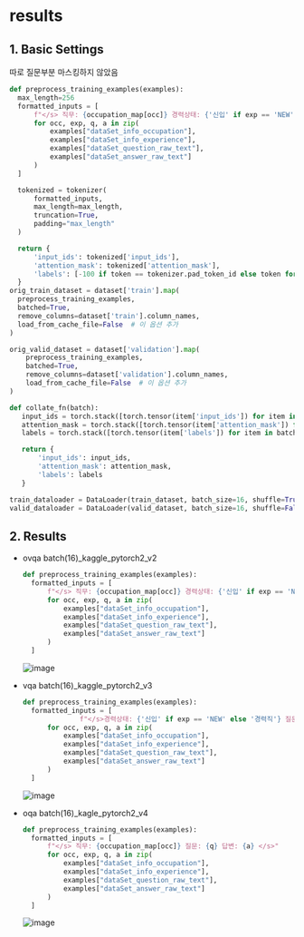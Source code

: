# results
## 1. Basic Settings
  따로 질문부분 마스킹하지 않았음
  ```python
  def preprocess_training_examples(examples):
    max_length=256
    formatted_inputs = [
        f"</s> 직무: {occupation_map[occ]} 경력상태: {'신입' if exp == 'NEW' else '경력직'} 질문: {q} 답변: {a} </s>"
        for occ, exp, q, a in zip(
            examples["dataSet_info_occupation"],
            examples["dataSet_info_experience"],
            examples["dataSet_question_raw_text"],
            examples["dataSet_answer_raw_text"]
        )
    ]

    tokenized = tokenizer(
        formatted_inputs,
        max_length=max_length,
        truncation=True,
        padding="max_length"
    )

    return {
        'input_ids': tokenized['input_ids'],
        'attention_mask': tokenized['attention_mask'],
        'labels': [-100 if token == tokenizer.pad_token_id else token for token in tokenized['input_ids']]
    }
  orig_train_dataset = dataset['train'].map(
    preprocess_training_examples,
    batched=True,
    remove_columns=dataset['train'].column_names,
    load_from_cache_file=False  # 이 옵션 추가
  )

  orig_valid_dataset = dataset['validation'].map(
      preprocess_training_examples,
      batched=True,
      remove_columns=dataset['validation'].column_names,
      load_from_cache_file=False  # 이 옵션 추가
  )
  ```

  ```python
  def collate_fn(batch):
     input_ids = torch.stack([torch.tensor(item['input_ids']) for item in batch])
     attention_mask = torch.stack([torch.tensor(item['attention_mask']) for item in batch])
     labels = torch.stack([torch.tensor(item['labels']) for item in batch])
  
     return {
         'input_ids': input_ids,
         'attention_mask': attention_mask,
         'labels': labels
     }
  
  train_dataloader = DataLoader(train_dataset, batch_size=16, shuffle=True, collate_fn=collate_fn)
  valid_dataloader = DataLoader(valid_dataset, batch_size=16, shuffle=False, collate_fn=collate_fn)
  ```
## 2. Results
- ovqa batch(16)_kaggle_pytorch2_v2
  ```python
  def preprocess_training_examples(examples):
    formatted_inputs = [
        f"</s> 직무: {occupation_map[occ]} 경력상태: {'신입' if exp == 'NEW' else '경력직'} 질문: {q} 답변: {a} </s>"
        for occ, exp, q, a in zip(
            examples["dataSet_info_occupation"],
            examples["dataSet_info_experience"],
            examples["dataSet_question_raw_text"],
            examples["dataSet_answer_raw_text"]
        )
    ]

  ```

  ![image](https://github.com/user-attachments/assets/1d84e983-0a4b-411a-b3f1-1bac36798b7d)

- vqa batch(16)_kaggle_pytorch2_v3
  ```python
  def preprocess_training_examples(examples):
    formatted_inputs = [
                f"</s>경력상태: {'신입' if exp == 'NEW' else '경력직'} 질문: {q} 답변: {a} </s>"
        for occ, exp, q, a in zip(
            examples["dataSet_info_occupation"],
            examples["dataSet_info_experience"],
            examples["dataSet_question_raw_text"],
            examples["dataSet_answer_raw_text"]
        )
    ]
  ```
  ![image](https://github.com/user-attachments/assets/b3486cbb-88dd-440f-8282-c6855ed74ca7)

- oqa batch(16)_kagle_pytorch2_v4
  ```python
  def preprocess_training_examples(examples):
    formatted_inputs = [
        f"</s> 직무: {occupation_map[occ]} 질문: {q} 답변: {a} </s>"
        for occ, exp, q, a in zip(
            examples["dataSet_info_occupation"],
            examples["dataSet_info_experience"],
            examples["dataSet_question_raw_text"],
            examples["dataSet_answer_raw_text"]
        )
    ]
  ```
  ![image](https://github.com/user-attachments/assets/b7a3db8a-10be-4e8c-a0ec-ec67a2596a1f)
